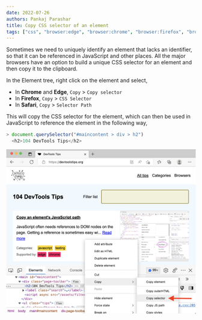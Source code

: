 ```yaml
---
date: 2022-07-26
authors: Pankaj Parashar
title: Copy CSS selector of an element
tags: ["css", "browser:edge", "browser:chrome", "browser:firefox", "browser:safari"]
---
```


Sometimes we need to uniquely identify an element that lacks an identifier, so that it can be referenced in JavaScript and other places. All the major browsers have an option to build a unique CSS selector for an element and then copy it to the clipboard.

In the Element tree, right click on the element and select,
- In **Chrome** and **Edge**, `Copy` > `Copy selector`
- In **Firefox**, `Copy` > `CSS Selector`
- In **Safari**, `Copy` > `Selector Path`

This will copy the CSS selector for the element, which can then be used in JavaScript to reference the element in the following way,

```javascript
> document.querySelector("#maincontent > div > h2")
  <h2>104 DevTools Tips</h2>
```

![Edge DevTools, showing how to access the Copy CSS selector option.](/assets/img/copy-css-selector.png)

